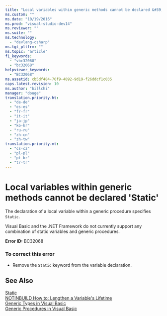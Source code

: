 ```yaml
---
title: "Local variables within generic methods cannot be declared &#39;Static&#39;"
ms.custom: ""
ms.date: "10/19/2016"
ms.prod: "visual-studio-dev14"
ms.reviewer: ""
ms.suite: ""
ms.technology: 
  - "devlang-csharp"
ms.tgt_pltfrm: ""
ms.topic: "article"
f1_keywords: 
  - "vbc32068"
  - "bc32068"
helpviewer_keywords: 
  - "BC32068"
ms.assetid: cb5df484-76f9-4092-9d19-f26ddcf1c035
caps.latest.revision: 10
ms.author: "billchi"
manager: "douge"
translation.priority.ht: 
  - "de-de"
  - "es-es"
  - "fr-fr"
  - "it-it"
  - "ja-jp"
  - "ko-kr"
  - "ru-ru"
  - "zh-cn"
  - "zh-tw"
translation.priority.mt: 
  - "cs-cz"
  - "pl-pl"
  - "pt-br"
  - "tr-tr"
---
```

# Local variables within generic methods cannot be declared &#39;Static&#39;
The declaration of a local variable within a generic procedure specifies `Static`.  
  
 Visual Basic and the .NET Framework do not currently support any combination of static variables and generic procedures.  
  
 **Error ID:** BC32068  
  
### To correct this error  
  
-   Remove the `Static` keyword from the variable declaration.  
  
## See Also  
 [Static](../Topic/Static%20\(Visual%20Basic\).md)   
 [NOTINBUILD How to: Lengthen a Variable's Lifetime](http://msdn.microsoft.com/en-us/04e7c56c-1db0-4fe5-a678-859a39ec654b)   
 [Generic Types in Visual Basic](../Topic/Generic%20Types%20in%20Visual%20Basic%20\(Visual%20Basic\).md)   
 [Generic Procedures in Visual Basic](../Topic/Generic%20Procedures%20in%20Visual%20Basic.md)